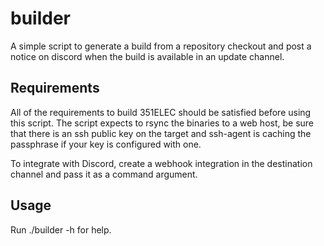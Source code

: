 # builder
A simple script to generate a build from a repository checkout and post a notice on discord when the build is available in an update channel.

## Requirements
All of the requirements to build 351ELEC should be satisfied before using this script.  The script expects to rsync the binaries to a web host, be sure that there is an ssh public key on the target and ssh-agent is caching the passphrase if your key is configured with one.

To integrate with Discord, create a webhook integration in the destination channel and pass it as a command argument.

## Usage
Run ./builder -h for help.
